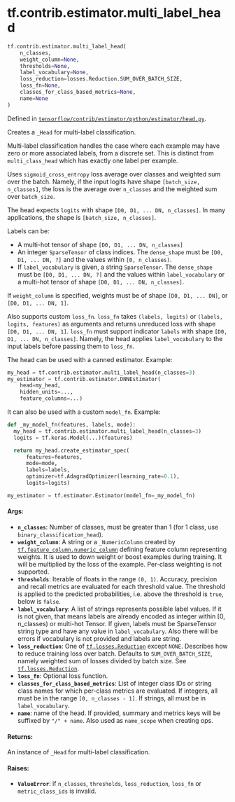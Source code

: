 <div itemscope itemtype="http://developers.google.com/ReferenceObject">
<meta itemprop="name" content="tf.contrib.estimator.multi_label_head" />
<meta itemprop="path" content="Stable" />
</div>

# tf.contrib.estimator.multi_label_head

``` python
tf.contrib.estimator.multi_label_head(
    n_classes,
    weight_column=None,
    thresholds=None,
    label_vocabulary=None,
    loss_reduction=losses.Reduction.SUM_OVER_BATCH_SIZE,
    loss_fn=None,
    classes_for_class_based_metrics=None,
    name=None
)
```



Defined in [`tensorflow/contrib/estimator/python/estimator/head.py`](/code/stable/tensorflow/contrib/estimator/python/estimator/head.py).

Creates a `_Head` for multi-label classification.

Multi-label classification handles the case where each example may have zero
or more associated labels, from a discrete set. This is distinct from
`multi_class_head` which has exactly one label per example.

Uses `sigmoid_cross_entropy` loss average over classes and weighted sum over
the batch. Namely, if the input logits have shape `[batch_size, n_classes]`,
the loss is the average over `n_classes` and the weighted sum over
`batch_size`.

The head expects `logits` with shape `[D0, D1, ... DN, n_classes]`. In many
applications, the shape is `[batch_size, n_classes]`.

Labels can be:

* A multi-hot tensor of shape `[D0, D1, ... DN, n_classes]`
* An integer `SparseTensor` of class indices. The `dense_shape` must be
  `[D0, D1, ... DN, ?]` and the values within `[0, n_classes)`.
* If `label_vocabulary` is given, a string `SparseTensor`. The `dense_shape`
  must be `[D0, D1, ... DN, ?]` and the values within `label_vocabulary` or a
  multi-hot tensor of shape `[D0, D1, ... DN, n_classes]`.

If `weight_column` is specified, weights must be of shape
`[D0, D1, ... DN]`, or `[D0, D1, ... DN, 1]`.

Also supports custom `loss_fn`. `loss_fn` takes `(labels, logits)` or
`(labels, logits, features)` as arguments and returns unreduced loss with
shape `[D0, D1, ... DN, 1]`. `loss_fn` must support indicator `labels` with
shape `[D0, D1, ... DN, n_classes]`. Namely, the head applies
`label_vocabulary` to the input labels before passing them to `loss_fn`.

The head can be used with a canned estimator. Example:

```python
my_head = tf.contrib.estimator.multi_label_head(n_classes=3)
my_estimator = tf.contrib.estimator.DNNEstimator(
    head=my_head,
    hidden_units=...,
    feature_columns=...)
```

It can also be used with a custom `model_fn`. Example:

```python
def _my_model_fn(features, labels, mode):
  my_head = tf.contrib.estimator.multi_label_head(n_classes=3)
  logits = tf.keras.Model(...)(features)

  return my_head.create_estimator_spec(
      features=features,
      mode=mode,
      labels=labels,
      optimizer=tf.AdagradOptimizer(learning_rate=0.1),
      logits=logits)

my_estimator = tf.estimator.Estimator(model_fn=_my_model_fn)
```

#### Args:

* <b>`n_classes`</b>: Number of classes, must be greater than 1 (for 1 class, use
    `binary_classification_head`).
* <b>`weight_column`</b>: A string or a `_NumericColumn` created by
    <a href="../../../tf/feature_column/numeric_column.md"><code>tf.feature_column.numeric_column</code></a> defining feature column representing
    weights. It is used to down weight or boost examples during training. It
    will be multiplied by the loss of the example.  Per-class weighting is
    not supported.
* <b>`thresholds`</b>: Iterable of floats in the range `(0, 1)`. Accuracy, precision
    and recall metrics are evaluated for each threshold value. The threshold
    is applied to the predicted probabilities, i.e. above the threshold is
    `true`, below is `false`.
* <b>`label_vocabulary`</b>: A list of strings represents possible label values. If it
    is not given, that means labels are already encoded as integer within
    [0, n_classes) or multi-hot Tensor. If given, labels must be SparseTensor
    string type and have any value in `label_vocabulary`. Also there will be
    errors if vocabulary is not provided and labels are string.
* <b>`loss_reduction`</b>: One of <a href="../../../tf/losses/Reduction.md"><code>tf.losses.Reduction</code></a> except `NONE`. Describes how to
    reduce training loss over batch. Defaults to `SUM_OVER_BATCH_SIZE`, namely
    weighted sum of losses divided by batch size. See <a href="../../../tf/losses/Reduction.md"><code>tf.losses.Reduction</code></a>.
* <b>`loss_fn`</b>: Optional loss function.
* <b>`classes_for_class_based_metrics`</b>: List of integer class IDs or string class
    names for which per-class metrics are evaluated. If integers, all must be
    in the range `[0, n_classes - 1]`. If strings, all must be in
    `label_vocabulary`.
* <b>`name`</b>: name of the head. If provided, summary and metrics keys will be
    suffixed by `"/" + name`. Also used as `name_scope` when creating ops.


#### Returns:

An instance of `_Head` for multi-label classification.


#### Raises:

* <b>`ValueError`</b>: if `n_classes`, `thresholds`, `loss_reduction`, `loss_fn` or
  `metric_class_ids` is invalid.